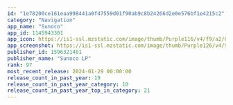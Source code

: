 ```yaml
---
id: "1e78200ce161eaa998441a0f47559d01f90ab9c8b24266d2e0e576bf1e4215c2"
category: "Navigation"
app_name: "Sunoco"
app_id: 1145943301
app_icon: https://is1-ssl.mzstatic.com/image/thumb/Purple116/v4/f9/a2/05/f9a205bd-e227-a3aa-f860-68d2966a4217/AppIcon-1x_U007emarketing-0-5-0-85-220.png/1024x1024bb.png
app_screenshot: https://is1-ssl.mzstatic.com/image/thumb/Purple126/v4/95/09/31/95093171-ac85-d9ff-12bc-a5a241eb09f9/ada392d1-541b-4a9a-91f1-044a66df0837_01_Apple_1242x2688_SunocoGoRewards.jpeg/1242x2688bb.png
publisher_id: 1596321401
publisher_name: "Sunoco LP"
rank: 97
most_recent_release: 2024-01-29 00:00:00
release_count_in_past_year: 19
release_count_in_past_year_category: 10
release_count_in_past_year_top_in_category: 21
---
```

